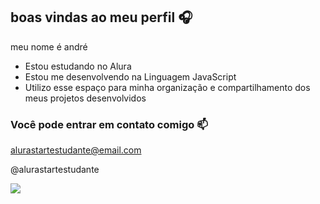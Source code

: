 ## boas vindas ao meu perfil 🎧

meu nome é andré

- Estou estudando no Alura
- Estou me desenvolvendo na Linguagem JavaScript
- Utilizo esse espaço para minha organização e compartilhamento dos meus projetos desenvolvidos

### Você pode entrar em contato comigo 📫

alurastartestudante@email.com

@alurastartestudante

![](https://media.tenor.com/EIceIYmKS58AAAAM/kanoh-agito.gif)
